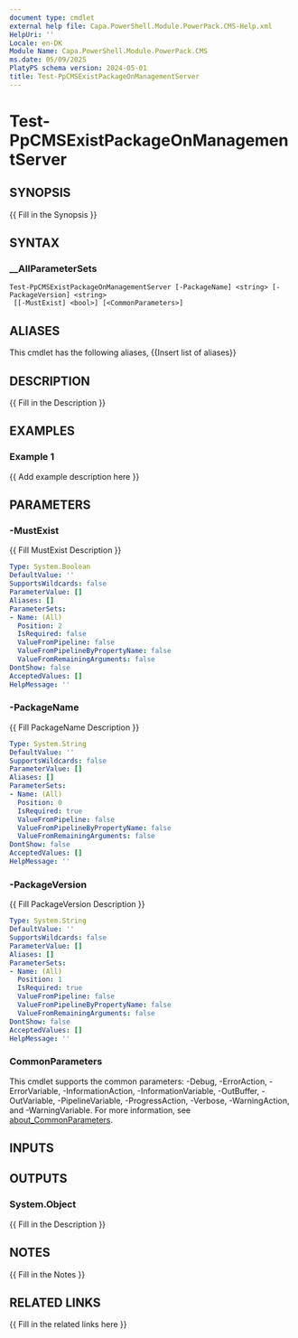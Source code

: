 ```yaml
---
document type: cmdlet
external help file: Capa.PowerShell.Module.PowerPack.CMS-Help.xml
HelpUri: ''
Locale: en-DK
Module Name: Capa.PowerShell.Module.PowerPack.CMS
ms.date: 05/09/2025
PlatyPS schema version: 2024-05-01
title: Test-PpCMSExistPackageOnManagementServer
---
```


# Test-PpCMSExistPackageOnManagementServer

## SYNOPSIS

{{ Fill in the Synopsis }}

## SYNTAX

### __AllParameterSets

```
Test-PpCMSExistPackageOnManagementServer [-PackageName] <string> [-PackageVersion] <string>
 [[-MustExist] <bool>] [<CommonParameters>]
```

## ALIASES

This cmdlet has the following aliases,
  {{Insert list of aliases}}

## DESCRIPTION

{{ Fill in the Description }}

## EXAMPLES

### Example 1

{{ Add example description here }}

## PARAMETERS

### -MustExist

{{ Fill MustExist Description }}

```yaml
Type: System.Boolean
DefaultValue: ''
SupportsWildcards: false
ParameterValue: []
Aliases: []
ParameterSets:
- Name: (All)
  Position: 2
  IsRequired: false
  ValueFromPipeline: false
  ValueFromPipelineByPropertyName: false
  ValueFromRemainingArguments: false
DontShow: false
AcceptedValues: []
HelpMessage: ''
```

### -PackageName

{{ Fill PackageName Description }}

```yaml
Type: System.String
DefaultValue: ''
SupportsWildcards: false
ParameterValue: []
Aliases: []
ParameterSets:
- Name: (All)
  Position: 0
  IsRequired: true
  ValueFromPipeline: false
  ValueFromPipelineByPropertyName: false
  ValueFromRemainingArguments: false
DontShow: false
AcceptedValues: []
HelpMessage: ''
```

### -PackageVersion

{{ Fill PackageVersion Description }}

```yaml
Type: System.String
DefaultValue: ''
SupportsWildcards: false
ParameterValue: []
Aliases: []
ParameterSets:
- Name: (All)
  Position: 1
  IsRequired: true
  ValueFromPipeline: false
  ValueFromPipelineByPropertyName: false
  ValueFromRemainingArguments: false
DontShow: false
AcceptedValues: []
HelpMessage: ''
```

### CommonParameters

This cmdlet supports the common parameters: -Debug, -ErrorAction, -ErrorVariable,
-InformationAction, -InformationVariable, -OutBuffer, -OutVariable, -PipelineVariable,
-ProgressAction, -Verbose, -WarningAction, and -WarningVariable. For more information, see
[about_CommonParameters](https://go.microsoft.com/fwlink/?LinkID=113216).

## INPUTS

## OUTPUTS

### System.Object

{{ Fill in the Description }}

## NOTES

{{ Fill in the Notes }}

## RELATED LINKS

{{ Fill in the related links here }}

